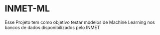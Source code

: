 # INMET-ML
Esse Projeto tem como objetivo testar modelos de Machine Learning nos bancos de dados disponibilizados pelo INMET
